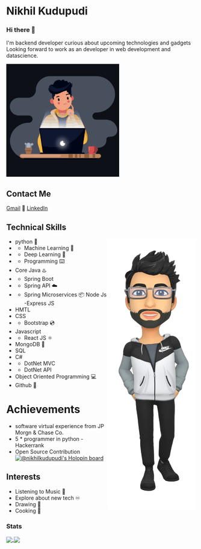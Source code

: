 
# Nikhil Kudupudi 
### Hi there 👋 

 I'm  backend developer curious about upcoming technologies and gadgets 
 Looking forward to work as an developer in web development and datascience.
 
 <img width=300   alt="hlo" src="https://github.com/Nikhil-Kudupudi/Nikhil-Kudupudi/blob/main/deveintro.gif">
 

## Contact Me 
 [Gmail](nikhilkudupudi@gmail.com) :email: 
 [LinkedIn](https://www.linkedin.com/in/kudupudi-nikhil-7aa0651b8/)
 
## Technical Skills
- python  🐍                                        <img height=auto alt="profile" src="profile-3dimg.png" align="right"> 
 - - Machine Learning 🤖
 - - Deep Learning  🤖
 - - Programming ⌨️ 
- Core Java ♨️
 - - Spring Boot 
 - - Spring API ☁️
 - - Spring Microservices 📦
Node Js
-Express JS
- HMTL 
- CSS  
- - Bootstrap 💿
- Javascript
- - React JS ⚛️
- MongoDB 🍃
- SQL 
- C#
- - DotNet MVC
- - DotNet API
- Object Oriented Programming :computer:
- Github 🔗




# Achievements
- software virtual experience from JP Morgn & Chase Co.
- 5 * programmer in python - Hackerrank
- Open Source Contribution
[![@nikhilkudupudi's Holopin board](https://holopin.me/nikhilkudupudi)](https://holopin.io/@nikhilkudupudi)
 
## Interests
- Listening to Music 🎵
- Explore about new tech ♾️
- Drawing 🎨
- Cooking 👨‍

### Stats

<a href="https://github.com/anuraghazra/github-readme-stats">
  <img align="center" src="https://github-readme-stats.vercel.app/api?username=Nikhil-Kudupudi&show_icons=true&theme=cobalt2" />
</a>
<a href="https://github.com/anuraghazra/convoychat">
  <img align="center" src="https://github-readme-stats.vercel.app/api/top-langs/?username=Nikhil-Kudupudi&hide=jupyter%20notebook,dart&langs_count=10&theme=aura" />
</a>

 
